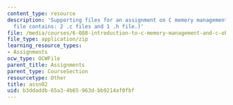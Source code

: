 ```yaml
---
content_type: resource
description: 'Supporting files for an assignment on C memory management. (This ZIP
  file contains: 2 .c files and 1 .h file.)'
file: /media/courses/6-088-introduction-to-c-memory-management-and-c-object-oriented-programming-january-iap-2010/b3ddaddb65a34b65963dbb9214af0fbf_assn02.zip
file_type: application/zip
learning_resource_types:
- Assignments
ocw_type: OCWFile
parent_title: Assignments
parent_type: CourseSection
resourcetype: Other
title: assn02
uid: b3ddaddb-65a3-4b65-963d-bb9214af0fbf
---
```

